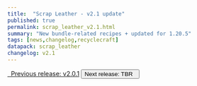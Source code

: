 ```yaml
---
title:  "Scrap Leather - v2.1 update"
published: true
permalink: scrap_leather_v2.1.html
summary: "New bundle-related recipes + updated for 1.20.5"
tags: [news,changelog,recyclecraft]
datapack: scrap_leather
changelog: v2.1
---
```


<div class="btn-group">
    <a href="scrap_leather_v2.0.1.html" role="button" class="btn btn-primary"><i class="fa fa-caret-left"></i>&nbsp; Previous release: v2.0.1</a>
    <button role="button" class="btn btn-default disabled">Next release: TBR &nbsp;<i class="fa fa-caret-right"></i> </button>
</div>
